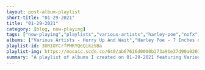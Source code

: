 ```yaml
---
layout: post-album-playlist
short-title: "01-29-2021"
title: "01-29-2021"
category: [blog, now-playing]
tags: ["now-playing","playlists","various-artists","harley-poe","nofx","jonathan-richman","rival-consoles","various-artists","justin-courtney-pierre","the-jangle-sheep","various-artists"]
albums: ["Various Artists - Hurry Up And Wait","Harley Poe - 7 Inches of Hell","NOFX - West Coast vs. Wessex","Jonathan Richman - I, Jonathan","Rival Consoles - Articulation","Various Artists - 20five","Justin Courtney Pierre - Dying To Know","The Jangle Sheep - Shepherd the Strange","Various Artists - Fail to Be"]
playlist-id: 3URIOYCrfPMRYQeQikzSBa
playlist-img: https://mosaic.scdn.co/640/ab67616d0000b273a91e37d90a02030179b0d319ab67616d0000b273c54d8403c7445a38d08dd22bab67616d0000b273dde31a0c569f68ed6362825aab67616d0000b273fbe6c9f5ef7c45d4b759268c
summary: "A playlist of albums I created on 01-29-2021 featuring Various Artists, Harley Poe, NOFX, Jonathan Richman, Rival Consoles, Various Artists, Justin Courtney Pierre, The Jangle Sheep, and Various Artists"
---
```

